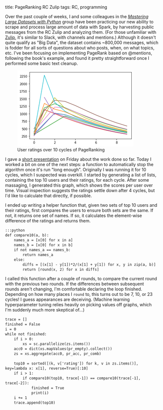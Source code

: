 title: PageRanking RC Zulip
tags: RC, programming

Over the past couple of weeks, I and some colleagues in the *[Mastering Large Datasets with Python](https://www.manning.com/books/mastering-large-datasets-with-python#toc)* group have been practicing our new ability to scrape and process large amount of data with Spark, by harvesting public messages from the RC Zulip and analyzing them. (For those unfamiliar with [Zulip](https://zulip.com/), it's similar to Slack, with channels and mentions.) Although it doesn't quite qualify as "Big Data", the dataset contains ~800,000 messages, which is fodder for all sorts of questions about who posts, when, on what topics, etc. I've been focusing on implementing PageRank based on @mentions, following the book's example, and found it pretty straightforward once I performed some basic text cleanup.

<figure class="figure-img">
<img src="/images/pr_top10_graph.png" />
<figcaption class="small">User ratings over 10 cycles of PageRanking</figcaption>
</figure>

I gave a [short presentation](https://docs.google.com/presentation/d/1E4sh81x317Qfqi5LneRF4iFPndK_cO01H8_fatm3DvQ/edit?usp=sharing) on Friday about the work done so far. Today I worked a bit on one of the next steps: a function to automatically stop the algorithm once it's run "long enough". Originally I was running it for 10 cycles, which I suspected was overkill. I started by generating a list of lists, containing the top 10 users and their ratings, for each cycle. After some massaging, I generated this graph, which shows the scores per user over time. Visual inspection suggests the ratings settle down after 4 cycles, but I'd like to calculate that directly, if possible.

I ended up writing a helper function that, given two sets of top 10 users and their ratings, first compares the users to ensure both sets are the same. If not, it returns one set of names. If so, it calculates the element-wise difference of the ratings and returns them.

    :::python
    def compare10(a, b):
        names_a = [x[0] for x in a]
        names_b = [x[0] for x in b]
        if not names_a == names_b:
            return names_a
        else:
            diffs = [(x[1] - y[1])*2/(x[1] + y[1]) for x, y in zip(a, b)]
            return [round(x, 2) for x in diffs]

I called this function after a couple of rounds, to compare the current round with the previous two rounds. If the differences between subsequent rounds aren't changing, I'm comfortable declaring the loop finished. Depending on how many places I `round` to, this turns out to be 7, 10, or 23 cycles! I guess appearances are deceiving. (Machine learning hyperparameter tuning relies heavily on picking values off graphs, which I'm suddenly much more skeptical of...)

```
trace = []
finished = False
i = 0
while not finished:
    if i > 0:
        xs = sc.parallelize(zs.items())
    acc0 = dict(xs.mapValues(pr_empty).collect())
    zs = xs.aggregate(acc0, pr_acc, pr_comb)

    top10 = sorted([(k, v['rating']) for k, v in zs.items()], key=lambda x: x[1], reverse=True)[:10]
    if i > 1:
        if compare10(top10, trace[-1]) == compare10(trace[-1], trace[-2]):
            finished = True
            print(i)
    i += 1
    trace.append(top10)
```
